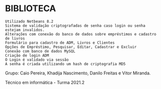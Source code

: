 # BIBLIOTECA
    
    Utilizado Netbeans 8.2
    Sistema de validação criptografadas de senha caso login ou senha estejam invalidos.
    Alterações com conexão do banco de dados sobre empréstimos e cadastro de livros
    Formulário para cadastro de ADM, Livros e Clientes
    Opções de Empréstimo, Pesquisar, Editar, Cadastrar e Excluir
    Conexão com banco de dados MySQL
    Criação de login ADM
    O Login é validado via sessão
    A senha é criada utilizando um hash de criptografia MD5

Grupo: Caio Pereira, Khadija Nascimento, Danilo Freitas e Vitor Miranda.

Técnico em informática - Turma 2021.2
